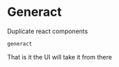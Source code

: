 # Generact

Duplicate react components 

```bash
generact
```

That is it the UI will take it from there